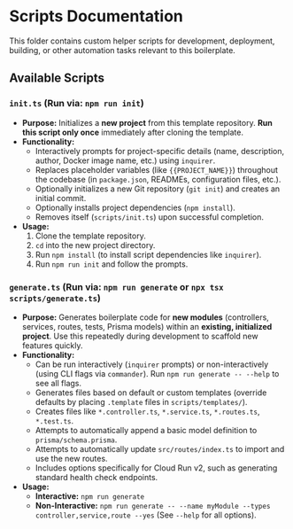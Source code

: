 # Scripts Documentation

This folder contains custom helper scripts for development, deployment, building, or other automation tasks relevant to this boilerplate.

## Available Scripts

### `init.ts` (Run via: `npm run init`)

- **Purpose:** Initializes a **new project** from this template repository. **Run this script only once** immediately after cloning the template.
- **Functionality:**
  - Interactively prompts for project-specific details (name, description, author, Docker image name, etc.) using `inquirer`.
  - Replaces placeholder variables (like `{{PROJECT_NAME}}`) throughout the codebase (in `package.json`, READMEs, configuration files, etc.).
  - Optionally initializes a new Git repository (`git init`) and creates an initial commit.
  - Optionally installs project dependencies (`npm install`).
  - Removes itself (`scripts/init.ts`) upon successful completion.
- **Usage:**
  1.  Clone the template repository.
  2.  `cd` into the new project directory.
  3.  Run `npm install` (to install script dependencies like `inquirer`).
  4.  Run `npm run init` and follow the prompts.

### `generate.ts` (Run via: `npm run generate` or `npx tsx scripts/generate.ts`)

- **Purpose:** Generates boilerplate code for **new modules** (controllers, services, routes, tests, Prisma models) within an **existing, initialized project**. Use this repeatedly during development to scaffold new features quickly.
- **Functionality:**
  - Can be run interactively (`inquirer` prompts) or non-interactively (using CLI flags via `commander`). Run `npm run generate -- --help` to see all flags.
  - Generates files based on default or custom templates (override defaults by placing `.template` files in `scripts/templates/`).
  - Creates files like `*.controller.ts`, `*.service.ts`, `*.routes.ts`, `*.test.ts`.
  - Attempts to automatically append a basic model definition to `prisma/schema.prisma`.
  - Attempts to automatically update `src/routes/index.ts` to import and use the new routes.
  - Includes options specifically for Cloud Run v2, such as generating standard health check endpoints.
- **Usage:**
  - **Interactive:** `npm run generate`
  - **Non-Interactive:** `npm run generate -- --name myModule --types controller,service,route --yes` (See `--help` for all options).

